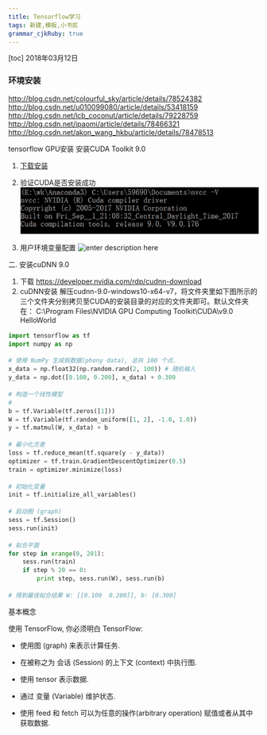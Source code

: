 ```yaml
---
title: Tensorflow学习
tags: 新建,模板,小书匠
grammar_cjkRuby: true
---
```

[toc]
2018年03月12日 
### 环境安装
http://blog.csdn.net/colourful_sky/article/details/78524382
http://blog.csdn.net/u010099080/article/details/53418159
http://blog.csdn.net/lcb_coconut/article/details/79228759
http://blog.csdn.net/ipaomi/article/details/78466321
http://blog.csdn.net/akon_wang_hkbu/article/details/78478513


tensorflow GPU安装
安装CUDA Toolkit 9.0
 1. [下载安装](https://developer.nvidia.com/cuda-toolkit-archive)
 
 2. 验证CUDA是否安装成功 
![enter description here][1]
 3. 用户环境变量配置
![enter description here][2]

二. 安装cuDNN 9.0
1. 下载
 https://developer.nvidia.com/rdp/cudnn-download
 2. cuDNN安装 
解压cudnn-9.0-windows10-x64-v7，将文件夹里如下图所示的三个文件夹分别拷贝至CUDA的安装目录的对应的文件夹即可。默认文件夹在： 
C:\Program Files\NVIDIA GPU Computing Toolkit\CUDA\v9.0 
HelloWorld
``` python
import tensorflow as tf
import numpy as np

# 使用 NumPy 生成假数据(phony data), 总共 100 个点.
x_data = np.float32(np.random.rand(2, 100)) # 随机输入
y_data = np.dot([0.100, 0.200], x_data) + 0.300

# 构造一个线性模型
# 
b = tf.Variable(tf.zeros([1]))
W = tf.Variable(tf.random_uniform([1, 2], -1.0, 1.0))
y = tf.matmul(W, x_data) + b

# 最小化方差
loss = tf.reduce_mean(tf.square(y - y_data))
optimizer = tf.train.GradientDescentOptimizer(0.5)
train = optimizer.minimize(loss)

# 初始化变量
init = tf.initialize_all_variables()

# 启动图 (graph)
sess = tf.Session()
sess.run(init)

# 拟合平面
for step in xrange(0, 201):
    sess.run(train)
    if step % 20 == 0:
        print step, sess.run(W), sess.run(b)

# 得到最佳拟合结果 W: [[0.100  0.200]], b: [0.300]
```
基本概念

使用 TensorFlow, 你必须明白 TensorFlow:

- 使用图 (graph) 来表示计算任务.
- 在被称之为 会话 (Session) 的上下文 (context) 中执行图.
- 使用 tensor 表示数据.
- 通过 变量 (Variable) 维护状态.
- 使用 feed 和 fetch 可以为任意的操作(arbitrary operation) 赋值或者从其中获取数据.


  [1]: ./images/1520867629585.jpg
  [2]: ./images/1520867763992.jpg